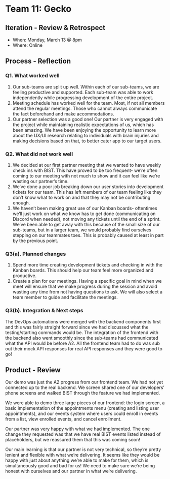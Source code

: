 # Team 11: Gecko

## Iteration  - Review & Retrospect

- When: Monday, March 13 @ 8pm
- Where: Online

## Process - Reflection

### Q1. What worked well

1. Our sub-teams are split up well. Within each of our sub-teams, we are feeling productive and supported. Each sub-team was able to work independently while progressing development of the entire project.
2. Meeting schedule has worked well for the team. Most, if not all members attend the regular meetings. Those who cannot always communicate the fact beforehand and make accommodations.
3. Our partner selection was a good one! Our partner is very engaged with the project while maintaining realistic expectations of us, which has been amazing. We have been enjoying the opportunity to learn more about the UX/UI research relating to individuals with brain injuries and making decisions based on that, to better cater app to our target users.

### Q2. What did not work well

1. We decided at our first partner meeting that we wanted to have weekly check ins with BIST. This have proved to be too frequent- we’re often coming to our meeting with not much to show and it can feel like we’re wasting our partner’s time.
2. We’ve done a poor job breaking down our user stories into development tickets for our team. This has left members of our team feeling like they don’t know what to work on and that they may not be contributing enough.
3. We haven’t been making great use of our Kanban boards- oftentimes we’ll just work on what we know has to get done (communicating on Discord when needed), not moving any tickets until the end of a sprint. We’ve been able to get away with this because of the small size of our sub-teams, but in a larger team, we would probably find ourselves stepping on our teammates toes. This is probably caused at least in part by the previous point.

### Q3(a). Planned changes

1. Spend more time creating development tickets and checking in with the Kanban boards. This should help our team feel more organized and productive.
2. Create a plan for our meetings. Having a specific goal in mind when we meet will ensure that we make progress during the session and avoid wasting any time from not having questions to ask. We will also select a team member to guide and facilitate the meetings.

### Q3(b). Integration & Next steps

The DevOps automations were merged with the backend components first and this was fairly straight forward since we had discussed what the testing/starting commands would be. The integration of the frontend with the backend also went smoothly since the sub-teams had communicated what the API would be before A2. All the frontend team had to do was sub out their mock API responses for real API responses and they were good to go!

## Product - Review

Our demo was just the A2 progress from our frontend team. We had not yet connected up to the real backend. We screen shared one of our developers’ phone screens and walked BIST through the feature we had implemented.

We were able to demo three large pieces of our frontend: the login screen, a basic implementation of the appointments menu (creating and listing user appointments), and our events system where users could enroll in events from a list, view enrolled events, and cancel enrollment.

Our partner was very happy with what we had implemented. The one change they requested was that we have real BIST events listed instead of placeholders, but we reassured them that this was coming soon!

Our main learning is that our partner is not very technical, so they’re pretty lenient and flexible with what we’re delivering. It seems like they would be happy with just about anything we’re able to make for them, which is simultaneously good and bad for us! We need to make sure we’re being honest with ourselves and our partner in what we’re delivering.
